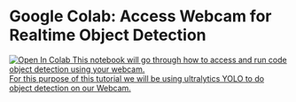 # Google Colab: Access Webcam for Realtime Object Detection
<a href="https://colab.research.google.com/github/ilham-ap/object-detection/blob/main/object_detection_colab_webcam.ipynb" target="parent"><img src="https://colab.research.google.com/assets/colab-badge.svg" alt="Open In Colab"/>
This notebook will go through how to access and run code object detection using your webcam.<br/>
For this purpose of this tutorial we will be using ultralytics YOLO to do object detection on our Webcam.
